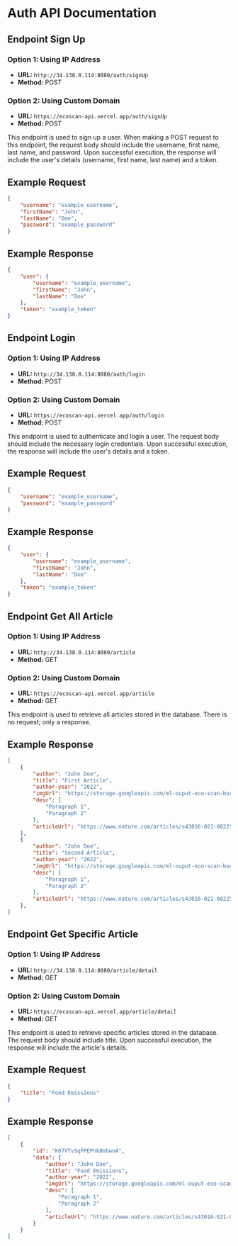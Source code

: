 # Auth API Documentation

## Endpoint Sign Up

### Option 1: Using IP Address

- **URL:** `http://34.138.0.114:8080/auth/signUp`
- **Method:** POST

### Option 2: Using Custom Domain

- **URL:** `https://ecoscan-api.vercel.app/auth/signUp`
- **Method:** POST

This endpoint is used to sign up a user. When making a POST request to this endpoint, the request body should include the username, first name, last name, and password. Upon successful execution, the response will include the user's details (username, first name, last name) and a token.

## Example Request

```json
{
    "username": "example_username",
    "firstName": "John",
    "lastName": "Doe",
    "password": "example_password"
}
```

## Example Response
```json 
{
    "user": {
        "username": "example_username",
        "firstName": "John",
        "lastName": "Doe"
    },
    "token": "example_token"
}
```
## Endpoint Login

### Option 1: Using IP Address

- **URL:** `http://34.138.0.114:8080/auth/login`
- **Method:** POST

### Option 2: Using Custom Domain

- **URL:** `https://ecoscan-api.vercel.app/auth/login`
- **Method:** POST

This endpoint is used to authenticate and login a user. The request body should include the necessary login credentials. Upon successful execution, the response will include the user's details and a token.

## Example Request

```json
{
    "username": "example_username",
    "password": "example_password"
}
```

## Example Response
```json 
{
    "user": {
        "username": "example_username",
        "firstName": "John",
        "lastName": "Doe"
    },
    "token": "example_token"
}
```
## Endpoint Get All Article

### Option 1: Using IP Address

- **URL:** `http://34.138.0.114:8080/article`
- **Method:** GET

### Option 2: Using Custom Domain

- **URL:** `https://ecoscan-api.vercel.app/article`
- **Method:** GET

This endpoint is used to retrieve all articles stored in the database. There is no request; only a response.

## Example Response
```json 
[
    {
        "author": "John Doe",
        "title": "First Article",
        "author-year": "2022",
        "imgUrl": "https://storage.googleapis.com/ml-ouput-eco-scan-bucket/maxresdefault.jpg",
        "desc": [
            "Paragraph 1",
            "Paragraph 2"
        ],
        "articleUrl": "https://www.nature.com/articles/s43016-021-00225-9"
    },
    {
        "author": "John Doe",
        "title": "Second Article",
        "author-year": "2022",
        "imgUrl": "https://storage.googleapis.com/ml-ouput-eco-scan-bucket/maxresdefault.jpg",
        "desc": [
            "Paragraph 1",
            "Paragraph 2"
        ],
        "articleUrl": "https://www.nature.com/articles/s43016-021-00225-9"
    },
]
```
## Endpoint Get Specific Article

### Option 1: Using IP Address

- **URL:** `http://34.138.0.114:8080/article/detail`
- **Method:** GET

### Option 2: Using Custom Domain

- **URL:** `https://ecoscan-api.vercel.app/article/detail`
- **Method:** GET

This endpoint is used to retrieve specific articles stored in the database. The request body should include title. Upon successful execution, the response will include the article's details.

## Example Request

```json
{
    "title": "Food Emissions"
}
```

## Example Response
```json 
[
    {
        "id": "K07VTvSqFPEPnkBVhwnA",
        "data": {
            "author": "John Doe",
            "title": "Food Emissions",
            "author-year": "2022",
            "imgUrl": "https://storage.googleapis.com/ml-ouput-eco-scan-bucket/maxresdefault.jpg",
            "desc": [
                "Paragraph 1",
                "Paragraph 2"
            ],
            "articleUrl": "https://www.nature.com/articles/s43016-021-00225-9"
        }
    }
]
```
